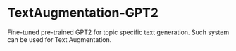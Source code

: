 # TextAugmentation-GPT2
Fine-tuned pre-trained GPT2 for topic specific text generation. Such system can be used for Text Augmentation.
